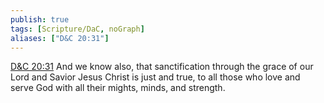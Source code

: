 ```yaml
---
publish: true
tags: [Scripture/DaC, noGraph]
aliases: ["D&C 20:31"]
---
```

[D&C 20:31](https://churchofjesuschrist.org/study/scriptures/dc-testament/dc/20?lang=eng&id=p31#p31) And we know also, that sanctification through the grace of our Lord and Savior Jesus Christ is just and true, to all those who love and serve God with all their mights, minds, and strength.
